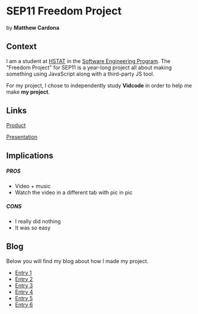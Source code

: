 # SEP11 Freedom Project
by **Matthew Cardona**

## Context
I am a student at [HSTAT](https://www.hstat.org/) in the [Software Engineering Program](https://hstatsep.github.io/). The "Freedom Project" for SEP11 is a year-long project all about making something using JavaScript along with a third-party JS tool.

For my project, I chose to independently study **Vidcode** in order to help me make **my project**.

## Links

[Product](https://matthewc0913.github.io/sep11-freedom-project/?authuser=0)

[Presentation](https://docs.google.com/presentation/d/16G7uT40lGDslK9d8whklY7fV-Yx_TR4M8eEcybYAxh8/edit?pli=1&slide=id.p#slide=id.p)

## Implications
##### PROS
* Video + music
* Watch the video in a different tab with pic in pic
##### CONS
* I really did nothing
* It was so easy


## Blog
Below you will find my blog about how I made my project.

* [Entry 1](blog/entry01.md)
* [Entry 2](blog/entry02.md)
* [Entry 3](blog/entry03.md)
* [Entry 4](blog/entry04.md)
* [Entry 5](blog/entry05.md)
* [Entry 6](blog/entry06.md)
